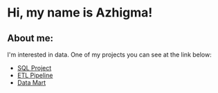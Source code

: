 # Hi, my name is Azhigma!

## About me:

I'm interested in data. One of my projects you can see at the link below:
- [SQL Project](https://github.com/azhigma/SQL_projects)
- [ETL Pipeline](https://github.com/azhigma/ETL)
- [Data Mart](https://github.com/azhigma/Data-Mart)
